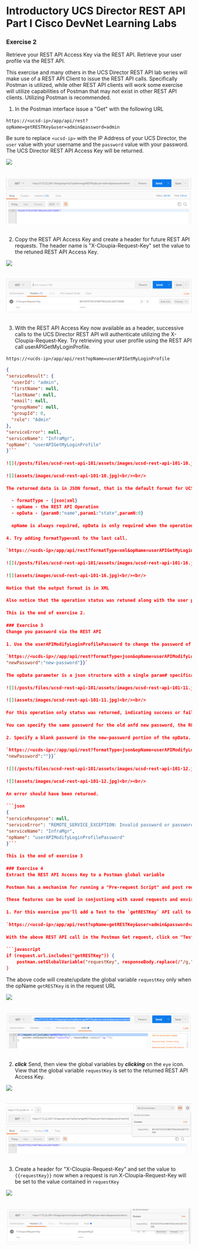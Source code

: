 # Introductory UCS Director REST API Part I Cisco DevNet Learning Labs

### Exercise 2
Retrieve your REST API Access Key via the REST API. Retrieve your user profile via the REST API.

  This exercise and many others in the UCS Director REST API lab series will make use of a REST API Client to issue the REST API calls. Specifically Postman is utilized, while other REST API clients will work some exercise will utilize capabilities of Postman that may not exist in other REST API clients. Utilizing Postman is recommended.

  1. In the Postman interface issue a "Get" with the following URL

  `https://<ucsd-ip>/app/api/rest?opName=getRESTKey&user=admin&password=admin`

  Be sure to replace `<ucsd-ip>` with the IP Address of your UCS Director, the `user` value with your username and the `password` value with your password. The UCS Director REST API Access Key will be returned.

  ![](/posts/files/ucsd-rest-api-101/assets/images/ucsd-rest-api-101-08.jpg)<br/><br/>

  ![](assets/images/ucsd-rest-api-101-08.jpg)<br/><br/>

  2. Copy the REST API Access Key and create a header for future REST API requests. The header name is "X-Cloupia-Request-Key" set the value to the retuned REST API Access Key.

  ![](/posts/files/ucsd-rest-api-101/assets/images/ucsd-rest-api-101-09.jpg)<br/><br/>

  ![](assets/images/ucsd-rest-api-101-09.jpg)<br/><br/>

  3. With the REST API Access Key now available as a header, successive calls to the UCS Director REST API will authenticate utilizing the X-Cloupia-Request-Key. Try retrieving your user profile using the REST API call userAPIGetMyLoginProfile.

  `https://<ucds-ip>/app/api/rest?opName=userAPIGetMyLoginProfile`

  ```json
  {
  "serviceResult": {
    "userId": "admin",
    "firstName": null,
    "lastName": null,
    "email": null,
    "groupName": null,
    "groupId": 0,
    "role": "Admin"
  },
  "serviceError": null,
  "serviceName": "InfraMgr",
  "opName": "userAPIGetMyLoginProfile"
  }```

  ![](/posts/files/ucsd-rest-api-101/assets/images/ucsd-rest-api-101-10.jpg)<br/><br/>

  ![](assets/images/ucsd-rest-api-101-10.jpg)<br/><br/>

  The returned data is in JSON format, that is the default format for UCS Director REST API, however XML could have been specified. Notice that the formatType was not specified in the URL, only opName.  UCS Director REST API URLs have three possible parameters

    - formatType - {json|xml}
    - opName - the REST API Operation
    - opData - {param0:"name",param1:"state",paramN:0}

    opName is always required, opData is only required when the operation requires data and formatType is only required when a format other than JSON is required.

  4. Try adding formatType=xml to the last call.

  `https://<ucds-ip>/app/api/rest?formatType=xml&opName=userAPIGetMyLoginProfile`

  ![](/posts/files/ucsd-rest-api-101/assets/images/ucsd-rest-api-101-16.jpg)<br/><br/>

  ![](assets/images/ucsd-rest-api-101-16.jpg)<br/><br/>

  Notice that the output format is in XML

  Also notice that the operation status was retuned along with the user profile. In this case the serviceError was "null" so a success.

This is the end of exercise 2.

### Exercise 3
Change you password via the REST API

  1. Use the userAPIModifyLoginProfilePassword to change the password of the currently logged in user. This REST API call requires `opData` to complete the task.

  `https://<ucds-ip>//app/api/rest?formatType=json&opName=userAPIModifyLoginProfilePassword&opData={param0:{"oldPassword":"old-password",
"newPassword":"new-password"}}`

  The opData parameter is a json structure with a single param# specification.

  ![](/posts/files/ucsd-rest-api-101/assets/images/ucsd-rest-api-101-11.jpg)<br/><br/>

  ![](assets/images/ucsd-rest-api-101-11.jpg)<br/><br/>

  For this operation only status was returned, indicating success or failure.

  You can specify the same password for the old anfd new password, the REST API will not complain.  However if you specify a blank password for the new password an error will be returned indicating that the new password must be at least 4 characters in length.

  2. Specify a blank password in the new-password portion of the opData.

  `https://<ucds-ip>//app/api/rest?formatType=json&opName=userAPIModifyLoginProfilePassword&opData={param0:{"oldPassword":"old-password",
"newPassword":""}}`

  ![](/posts/files/ucsd-rest-api-101/assets/images/ucsd-rest-api-101-12.jpg)<br/><br/>

  ![](assets/images/ucsd-rest-api-101-12.jpg)<br/><br/>

  An error should have been returned.

  ```json
  {
  "serviceResponse": null,
  "serviceError": "REMOTE_SERVICE_EXCEPTION: Invalid password or password does not meet the criteria (at least 4 characters long).",
  "serviceName": "InfraMgr",
  "opName": "userAPIModifyLoginProfilePassword"
  }```

This is the end of exercise 3

### Exercise 4
Extract the REST API Access Key to a Postman global variable

  Postman has a mechanism for running a "Pre-request Script" and post request "Tests"

  These features can be used in conjustiong with saved requests and environments to enable chaining of Postman requests where output from one request can be used as input to another request.

  1. For this exercise you'll add a Test to the `getRESTKey` API call to create a global Postman variable called `requestKey`.

  `https://<ucsd-ip>/app/api/rest?opName=getRESTKey&user=admin&password=admin`

  With the above REST API call in the Postman Get request, click on "Tests" and enter the code below in the "Tests" region.

  ```javascript
  if (request.url.includes("getRESTKey")) {
      postman.setGlobalVariable("requestKey", responseBody.replace(/"/g,""));
  }
  ```
  The above code will create/update the global variable `requestKey` only when the opName `getRESTKey` is in the request URL

  ![](/posts/files/ucsd-rest-api-101/assets/images/ucsd-rest-api-101-13.jpg)<br/><br/>

  ![](assets/images/ucsd-rest-api-101-13.jpg)<br/><br/>

  2. <strong>*click*</strong> Send, then view the global variables by <strong>*clicking*</strong> on the `eye` icon. View that the global variable `requestKey` is set to the returned REST API Access Key.

  ![](/posts/files/ucsd-rest-api-101/assets/images/ucsd-rest-api-101-14.jpg)<br/><br/>

  ![](assets/images/ucsd-rest-api-101-14.jpg)<br/><br/>

  3. Create a header for "X-Cloupia-Request-Key" and set the value to `{{requestKey}}` now when a request is run X-Cloupia-Request-Key will be set to the value contained in `requestKey`

  ![](/posts/files/ucsd-rest-api-101/assets/images/ucsd-rest-api-101-15.jpg)<br/><br/>

  ![](assets/images/ucsd-rest-api-101-15.jpg)<br/><br/>
